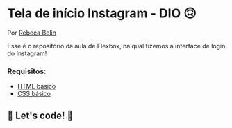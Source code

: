 # Tela de início Instagram - DIO 🙃
Por [Rebeca Belin](github.com/becabelin)<br>

Esse é o repositório da aula de Flexbox, na qual fizemos a interface de login do Instagram!


### Requisitos:

* [HTML básico](https://www.w3schools.com/html/)
* [CSS básico](https://developer.mozilla.org/pt-BR/docs/Web/CSS)

## 🚀 Let's code! 🚀